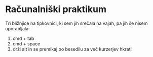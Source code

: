 # Računalniški praktikum
Tri bližnjice na tipkovnici, ki sem jih srečala na vajah, pa jih še nisem uporabljala:
  1. cmd + tab
  2. cmd + space
  3. drži alt in se premikaj po besedilu za več kurzerjev hkrati
